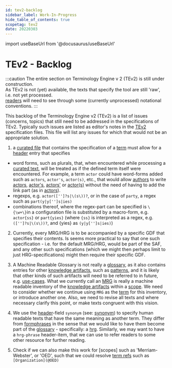 ```yaml
---
id: tev2-backlog
sidebar_label: Work-In-Progress
hide_table_of_contents: true
scopetag: tev2
date: 20220303
---
```


import useBaseUrl from '@docusaurus/useBaseUrl'

# TEv2 - Backlog

:::caution
The entire section on Terminology Engine v 2 (TEv2) is still under construction.<br/>
As TEv2 is not (yet) available, the texts that specify the tool are still 'raw', i.e. not yet processed.<br/>[readers](@) will need to see through some (currently unprocessed) notational conventions.
:::

This backlog of the Terminology Engine v2 (TEv2) is a list of issues (concerns, topics) that still need to be addressed in the specifications of TEv2. Typically such issues are listed as editor's notes in the [TEv2](@) specification files. This file will list any issues for which that would not be an appropriate solution.

1. a [curated file](@) that contains the specification of a [term](@) must allow for a [header](@) entry that specifies
  - word forms, such as plurals, that, when encountered while processing a [curated text](@), will be treated as if the defined term itself were encountered. For example, a term `actor` could have word-forms added such as `actors`, `actor's`, `actor(s)`, etc., that would allow [authors](@) to write [actors](@), [actor's](@), [actors'](@) or [actor(s)](@) without the need of having to add the link part (as in [actors](actor@)).
  - regexps, e.g. `actor(['']?s|\(s\))?`, or in the case of `party`, a regex such as `part(y|y['']s|ies)`
  - combinations thereof, where the regex-part can be specified is `\{\w+\}`in a configuration file is substituted by a macro-form, e.g. `actor{ss}` or `part{yies}` (where `{ss}` is interpreted as a regex, e.g. `(['']?s|\(s\))?`, and {yies} as `(y|y['']s|ies)`)

2. Currently, every MRG/HRG is to be accompanied by a specific GDF that specifies their contents. Is seems more practical to say that one such specification - i.e. for the default MRG/HRG, would be part of the SAF, and any other such specifications (which we might then perhaps limit to just HRG-specifications) might then require their specific GDF.

3. A Machine Readable Glossary is not really a [glossary](@), as it also contains entries for other [knowledge artifacts](@), such as [patterns](@), and it is likely that other kinds of such artifacts will need to be referred to in future, e.g. [use-cases](@). What we currently call an [MRG](@) is really a machine readable inventory of the [knowledge artifacts](@) within a [scope](@).  We need to consider whether we continue using `MRG` as the [term](@) for this inventory, or introduce another one. Also, we need to revise all texts and where necessary clarify this point, or make texts congruent with this vision.

4. We use the [header](@)-field `synonym` (see: [synonym](@)) to specify human readable texts that have the same meaning as another term. They differ from [formphrases](@) in the sense that we would like to have them become part of the [glossary](@) - specifically: a [hrg](@). Similarly, we may want to have a `hrg-phrase` header-item, that we can use to refer readers to some other resource for further reading.

5. Check if we can also make this work for [scopes] such as 'Merriam-Webster', or 'OED', such that we could resolve [term refs](@) such as `[Organization](@OED)`
